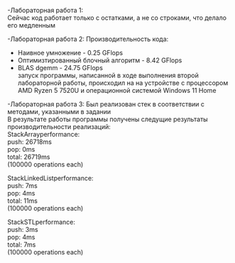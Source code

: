 -Лабораторная работа 1:<br/>
Сейчас код работает только с остатками, а не со строками, что делало его медленным<br/>

-Лабораторная работа 2: 
Производительность кода:
- Наивное умножение - 0.25 GFlops
- Оптимизтированный блочный алгоритм - 8.42 GFlops
- BLAS dgemm - 24.75 GFlops<br/>
запуск программы, написанной в ходе выполнения второй лабораторной работы, происходил на на устройстве с процессором AMD Ryzen 5 7520U и операционной системой Windows 11 Home

-Лабораторная работа 3:
Был реализован стек в соответствии с методами, указанными в задании<br/>
В результате работы программы получены следущие результаты производительности реализаций:<br/>
StackArrayperformance:<br/>
push: 26718ms<br/>
pop: 0ms<br/>
total: 26719ms<br/>
(100000 operations each)<br/>

StackLinkedListperformance:<br/>
push: 7ms<br/>
pop: 4ms<br/>
total: 11ms<br/>
(100000 operations each)<br/>

StackSTLperformance:<br/>
push: 3ms<br/>
pop: 4ms<br/>
total: 7ms<br/>
(100000 operations each)<br/>
